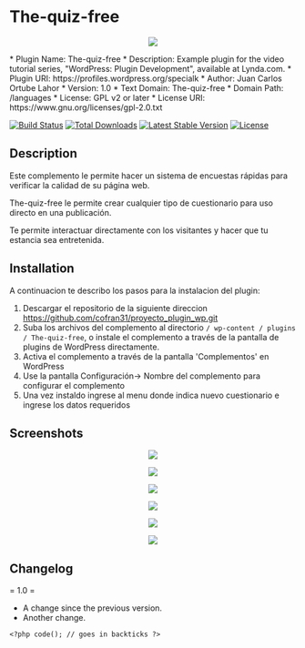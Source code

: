 # The-quiz-free
<p align="center"><img src="http://200.107.241.6/wp/dos.png"></p>
* Plugin Name:  The-quiz-free 
* Description:  Example plugin for the video tutorial series, "WordPress: Plugin Development", available at Lynda.com.
* Plugin URI:   https://profiles.wordpress.org/specialk
* Author:       Juan Carlos Ortube Lahor
* Version:      1.0
* Text Domain:  The-quiz-free
* Domain Path:  /languages
* License:      GPL v2 or later
* License URI:  https://www.gnu.org/licenses/gpl-2.0.txt

<p>
<a href="https://travis-ci.org/laravel/framework"><img src="https://travis-ci.org/laravel/framework.svg" alt="Build Status"></a>
<a href="https://packagist.org/packages/laravel/framework"><img src="https://poser.pugx.org/laravel/framework/d/total.svg" alt="Total Downloads"></a>
<a href="https://packagist.org/packages/laravel/framework"><img src="https://poser.pugx.org/laravel/framework/v/stable.svg" alt="Latest Stable Version"></a>
<a href="https://packagist.org/packages/laravel/framework"><img src="https://poser.pugx.org/laravel/framework/license.svg" alt="License"></a>
</p>

## Description
Este complemento le permite hacer un sistema de encuestas rápidas para verificar la calidad de su página web.

The-quiz-free le permite crear cualquier tipo de cuestionario para uso directo en una publicación.

Te permite interactuar directamente con los visitantes y hacer que tu estancia sea entretenida.

## Installation 

A continuacion te describo los pasos para la instalacion del plugin:

1. Descargar el repositorio de la siguiente direccion https://github.com/cofran31/proyecto_plugin_wp.git
2. Suba los archivos del complemento al directorio `/ wp-content / plugins / The-quiz-free`, o instale el complemento a través de la pantalla de plugins de WordPress directamente.
3. Activa el complemento a través de la pantalla 'Complementos' en WordPress
4. Use la pantalla Configuración-> Nombre del complemento para configurar el complemento
5. Una vez instaldo ingrese al menu donde indica nuevo cuestionario e ingrese los datos requeridos


## Screenshots
<p align="center"><img src="http://200.107.241.6/wp/uno.png"></p>
<p align="center"><img src="http://200.107.241.6/wp/dos.png"></p>
<p align="center"><img src="http://200.107.241.6/wp/tres.png"></p>
<p align="center"><img src="http://200.107.241.6/wp/cuatro.png"></p>
<p align="center"><img src="http://200.107.241.6/wp/cinco.png"></p>
<p align="center"><img src="http://200.107.241.6/wp/seis.png"></p>

## Changelog 

= 1.0 =
* A change since the previous version.
* Another change.




`<?php code(); // goes in backticks ?>`



